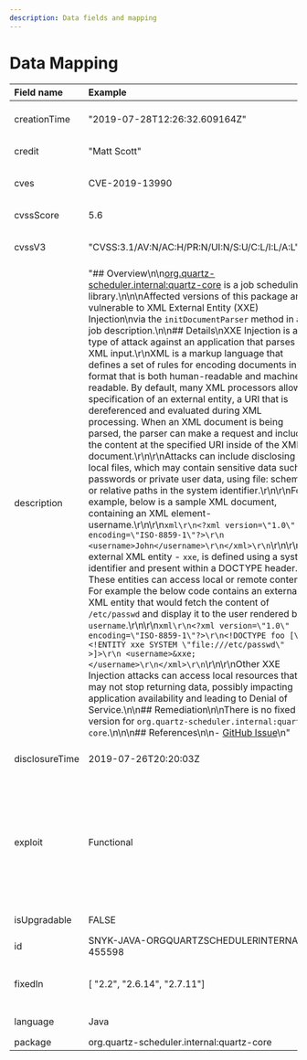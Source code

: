```yaml
---
description: Data fields and mapping
---
```


# Data Mapping

| Field name | Example | Description | Format |
| :--- | :--- | :--- | :--- |
| creationTime | "2019-07-28T12:26:32.609164Z" | Internal timestamp, will be removed in future versions | String \(date-time format\) |
| credit | "Matt Scott" | Discoverer / Reporter of the vuln | Array of strings |
| cves | CVE-2019-13990 | CVE\(s\) if exists. Not all vulns have a CVE as that takes a while to be assigned. | Array of strings \(CVE format\) |
| cvssScore | 5.6 | Cvss V3.1 score, computed based on the base score of the cvss vector | Number, 0-10 |
| cvssV3 | "CVSS:3.1/AV:N/AC:H/PR:N/UI:N/S:U/C:L/I:L/A:L" | Cvss V3.1 vector, including base score. Might include partial temporal score where applicable | String \(CVSS format\) |
| description | "\#\# Overview\n\n[org.quartz-scheduler.internal:quartz-core](https://mvnrepository.com/artifact/org.quartz-scheduler.internal/quartz-core) is a job scheduling library.\n\n\nAffected versions of this package are vulnerable to XML External Entity \(XXE\) Injection\nvia the `initDocumentParser` method in a job description.\n\n\#\# Details\nXXE Injection is a type of attack against an application that parses XML input.\r\nXML is a markup language that defines a set of rules for encoding documents in a format that is both human-readable and machine-readable. By default, many XML processors allow specification of an external entity, a URI that is dereferenced and evaluated during XML processing. When an XML document is being parsed, the parser can make a request and include the content at the specified URI inside of the XML document.\r\n\r\nAttacks can include disclosing local files, which may contain sensitive data such as passwords or private user data, using file: schemes or relative paths in the system identifier.\r\n\r\nFor example, below is a sample XML document, containing an XML element- username.\r\n\r\n`xml\r\n<?xml version=\"1.0\" encoding=\"ISO-8859-1\"?>\r\n <username>John</username>\r\n</xml>\r\n`\r\n\r\nAn external XML entity - `xxe`, is defined using a system identifier and present within a DOCTYPE header. These entities can access local or remote content. For example the below code contains an external XML entity that would fetch the content of `/etc/passwd` and display it to the user rendered by `username`.\r\n\r\n`xml\r\n<?xml version=\"1.0\" encoding=\"ISO-8859-1\"?>\r\n<!DOCTYPE foo [\r\n <!ENTITY xxe SYSTEM \"file:///etc/passwd\" >]>\r\n <username>&xxe;</username>\r\n</xml>\r\n`\r\n\r\nOther XXE Injection attacks can access local resources that may not stop returning data, possibly impacting application availability and leading to Denial of Service.\n\n\#\# Remediation\n\nThere is no fixed version for `org.quartz-scheduler.internal:quartz-core`.\n\n\n\#\# References\n\n- [GitHub Issue](https://github.com/quartz-scheduler/quartz/issues/467)\n" | Full description of vulnerability. This field is meant for human consumption, and repeats a few machine-readable fields such as references and remediation. The format is markdown, making this easy to display to users. | String |
| disclosureTime | 2019-07-26T20:20:03Z | Timestamp of when the vulnerability was first made publicly available \(either known to us or as appears the vulnerability source\) | String \(date-time format\) |
| exploit | Functional | Snyk looks for exploits in the wild and evaluates their maturity. Snyk also writes it’s own POC to evaluate vulnerability exploitability. This knowledge goes into assessing the maturity of the exploit as appears in this field. Values are from section 3.1 in [https://www.first.org/cvss/v3.1/specification-document](https://www.first.org/cvss/v3.1/specification-document) | String, supported exploit maturity values as appear in cvss vector specification |
| isUpgradable | FALSE | Is there an upgrade a user can take to fix the vulnerability | Boolean value |
| id | SNYK-JAVA-ORGQUARTZSCHEDULERINTERNAL-455598 | Snyk’s Vulnearbility’s ID. | String |
| fixedIn | \[ "2.2", "2.6.14", "2.7.11"\] | This indicated the earliest version that is vuln-free. As this might be a backport fix, this does not mean that newer versions aren’t vulnerable to it. | Array of strings |
| language | Java | Specifies the ecosystem of the vulnerability \(java,python, etc\) | String |
| package | org.quartz-scheduler.internal:quartz-core | Package name | String |



